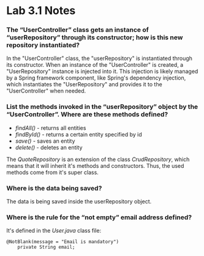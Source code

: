 # Lab 3.1 Notes

### The “UserController” class gets an instance of “userRepository” through its constructor; how is this new repository instantiated?
In the "UserController" class, the "userRepository" is instantiated through its constructor. When an instance of the "UserController" is created, a "UserRepository" instance is injected into it. This injection is likely managed by a Spring framework component, like Spring's dependency injection, which instantiates the "UserRepository" and provides it to the "UserController" when needed.

### List the methods invoked in the “userRepository” object by the “UserController”. Where are these methods defined?

* *findAll()* - returns all entities
* *findById()* - returns a certain entity specified by id
* *save()* - saves an entity
* *delete()* - deletes an entity

The *QuoteRepository* is an extension of the class *CrudRepository*, which means that it will inherit it's methods and constructors. Thus, the used methods come from it's super class.

### Where is the data being saved?
The data is being saved inside the userRepository object.

### Where is the rule for the “not empty” email address defined?
It's defined in the *User.java* class file:
```
@NotBlank(message = "Email is mandatory")
    private String email;
```